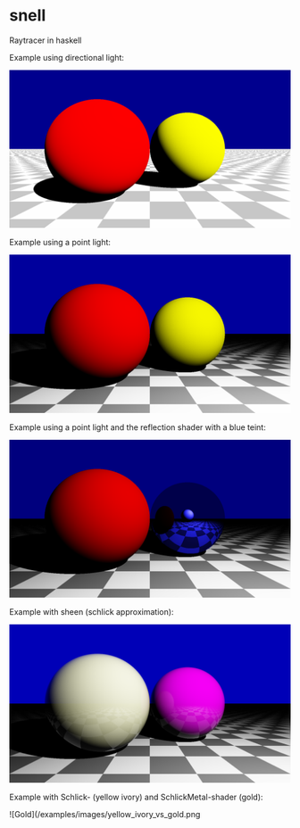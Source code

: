 # snell
Raytracer in haskell

Example using directional light:

![Diffuse balls](/examples/images/diffuse_balls.png)

Example using a point light:

![Diffuse balls pointlight](/examples/images/diffuse_balls_pointlight.png)

Example using a point light and the reflection shader with a blue teint:

![Reflection](/examples/images/reflection.png)

Example with sheen (schlick approximation):

![Sheen](/examples/images/schlick_sheen.png)

Example with Schlick- (yellow ivory) and SchlickMetal-shader (gold):

![Gold](/examples/images/yellow_ivory_vs_gold.png
